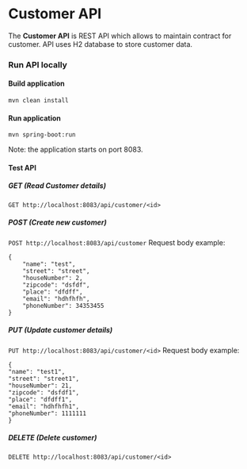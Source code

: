# Customer API

The **Customer API** is REST API which allows to maintain contract for customer. API uses H2 database to store customer data.

### Run API locally

#### Build application
```mvn clean install```

#### Run application
```mvn spring-boot:run```

Note: the application starts on port 8083.

#### Test API

##### GET (Read Customer details)
```GET http://localhost:8083/api/customer/<id>```

##### POST (Create new customer)
```POST http://localhost:8083/api/customer```
Request body example:
```
{
    "name": "test",
    "street": "street",
    "houseNumber": 2,
    "zipcode": "dsfdf",
    "place": "dfdff",
    "email": "hdhfhfh",
    "phoneNumber": 34353455
}
```

##### PUT (Update customer details)
```PUT http://localhost:8083/api/customer/<id>```
Request body example:
```
{
"name": "test1",
"street": "street1",
"houseNumber": 21,
"zipcode": "dsfdf1",
"place": "dfdff1",
"email": "hdhfhfh1",
"phoneNumber": 1111111
}
```

##### DELETE (Delete customer)
```DELETE http://localhost:8083/api/customer/<id>```
